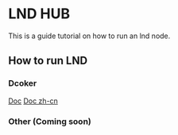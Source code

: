 # LND HUB
This is a guide tutorial on how to run an lnd node.

## How to run LND

### Dcoker
  [Doc](./docs/node-runner.docker.en.md)
  [Doc zh-cn](./docs/node-runner.docker.zh.md)
### Other (Coming soon)